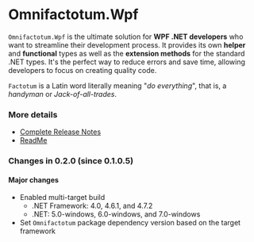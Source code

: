 ﻿# Omnifactotum.Wpf

`Omnifactotum.Wpf` is the ultimate solution for **WPF .NET developers** who want to streamline their development process. It provides its own **helper** and **functional** types as well as the **extension methods** for the standard .NET types. It's the perfect way to reduce errors and save time, allowing developers to focus on creating quality code.

`Factotum` is a Latin word literally meaning "*do everything*", that is, a *handyman* or *Jack-of-all-trades*.

### More details

- [Complete Release Notes](https://github.com/HarinezumiSama/Omnifactotum.Wpf/blob/master/src/Omnifactotum.Wpf.ReleaseNotes.md)
- [ReadMe](https://github.com/HarinezumiSama/Omnifactotum.Wpf/blob/master/README.md)

### Changes in 0.2.0 (since 0.1.0.5)

#### Major changes

- Enabled multi-target build
  - .NET Framework: 4.0, 4.6.1, and 4.7.2
  - .NET: 5.0-windows, 6.0-windows, and 7.0-windows
- Set `Omnifactotum` package dependency version based on the target framework
